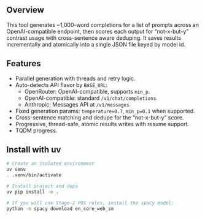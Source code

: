 
## Overview
This tool generates ~1,000-word completions for a list of prompts across an OpenAI-compatible endpoint, then scores each output for “not-x-but-y” contrast usage with cross-sentence aware deduping. It saves results incrementally and atomically into a single JSON file keyed by model id.

## Features
- Parallel generation with threads and retry logic.
- Auto-detects API flavor by `BASE_URL`:
  - OpenRouter: OpenAI-compatible, supports `min_p`.
  - OpenAI-compatible: standard `/v1/chat/completions`.
  - Anthropic: Messages API at `/v1/messages`.
- Fixed generation params: `temperature=0.7`, `min_p=0.1` when supported.
- Cross-sentence matching and dedupe for the “not-x-but-y” score.
- Progressive, thread-safe, atomic results writes with resume support.
- TQDM progress.

## Install with uv
```bash
# Create an isolated environment
uv venv
. .venv/bin/activate

# Install project and deps
uv pip install -e .

# If you will use Stage-2 POS rules, install the spaCy model:
python -m spacy download en_core_web_sm
